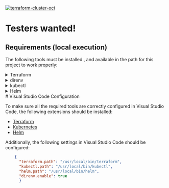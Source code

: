 [![terraform-cluster-oci](https://github.com/sredevopsdev/gitops-oci/actions/workflows/terraform-cicdv2.yaml/badge.svg)](https://github.com/sredevopsdev/gitops-oci/actions/workflows/terraform-cicdv2.yaml)

# Testers wanted!

## Requirements (local execution)

The following tools must be installed., and available in the path for this project to work properly:

<details>
<summary>Terraform</summary>

### macOS

```bash
    brew install terraform
```

### Linux

```bash
    
wget <https://releases.hashicorp.com/terraform/0.12.24/terraform_0.12.24_linux_amd64.zip>
unzip terraform_0.12.24_linux_amd64.zip
sudo mv terraform /usr/local/bin/

```
</details>

<details>
<summary>direnv</summary>

### macOS

```bash
    brew install direnv

```

### Linux

```bash
    sudo apt-get install direnv
```
</details>

<details>
<summary>kubectl</summary>

### macOS

```bash
brew install kubectl
```

### Linux

```bash
curl -LO "https://dl.k8s.io/release/stable.txt"
VERSION=$(cat stable.txt)
curl -LO <https://dl.k8s.io/${VERSION}/bin/linux/amd64/kubectl>
chmod +x kubectl
sudo mv kubectl /usr/local/bin/
```
</details>

<details>
<summary>Helm</summary>

### macOS

```bash
    brew install helm
```

### Linux

```bash
    wget <https://get.helm.sh/helm-v3.2.4-linux-amd64.tar.gz>
    tar -zxvf helm-v3.2.4-linux-amd64.tar.gz
    sudo mv linux-amd64/helm /usr/local/bin/
```
</details>
# Visual Studio Code Configuration

To make sure all the required tools are correctly configured in Visual Studio Code, the following extensions should be installed:

- [Terraform](https://marketplace.visualstudio.com/items?itemName=mauve.terraform)
- [Kubernetes](https://marketplace.visualstudio.com/items?itemName=ms-kubernetes-tools.vscode-kubernetes-tools)
- [Helm](https://marketplace.visualstudio.com/items?itemName=tjl.vscode-helm)

Additionally, the following settings in Visual Studio Code should be configured:

```json
    {
      "terraform.path": "/usr/local/bin/terraform",
      "kubectl.path": "/usr/local/bin/kubectl",
      "helm.path": "/usr/local/bin/helm",
      "direnv.enable": true
      }

```
